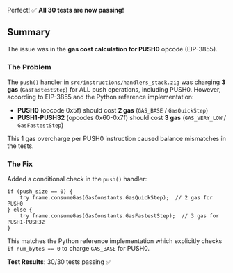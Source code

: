 Perfect! ✅ **All 30 tests are now passing!**

## Summary

The issue was in the **gas cost calculation for PUSH0** opcode (EIP-3855).

### The Problem
The `push()` handler in `src/instructions/handlers_stack.zig` was charging **3 gas** (`GasFastestStep`) for ALL push operations, including PUSH0. However, according to EIP-3855 and the Python reference implementation:
- **PUSH0** (opcode 0x5f) should cost **2 gas** (`GAS_BASE` / `GasQuickStep`)
- **PUSH1-PUSH32** (opcodes 0x60-0x7f) should cost **3 gas** (`GAS_VERY_LOW` / `GasFastestStep`)

This 1 gas overcharge per PUSH0 instruction caused balance mismatches in the tests.

### The Fix
Added a conditional check in the `push()` handler:
```zig
if (push_size == 0) {
    try frame.consumeGas(GasConstants.GasQuickStep);  // 2 gas for PUSH0
} else {
    try frame.consumeGas(GasConstants.GasFastestStep);  // 3 gas for PUSH1-PUSH32
}
```

This matches the Python reference implementation which explicitly checks `if num_bytes == 0` to charge `GAS_BASE` for PUSH0.

**Test Results**: 30/30 tests passing ✅